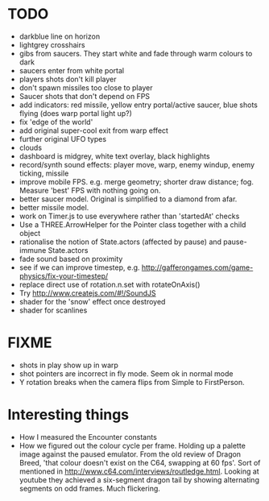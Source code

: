 # TODO

  - darkblue line on horizon
  - lightgrey crosshairs
  - gibs from saucers. They start white and fade through warm colours to dark
  - saucers enter from white portal
  - players shots don't kill player
  - don't spawn missiles too close to player
  - Saucer shots that don't depend on FPS
  - add indicators: red missile, yellow entry portal/active saucer, blue shots flying (does warp portal light up?)
  - fix 'edge of the world'
  - add original super-cool exit from warp effect
  - further original UFO types
  - clouds
  - dashboard is midgrey, white text overlay, black highlights
  - record/synth sound effects: player move, warp, enemy windup, enemy ticking, missile
  - improve mobile FPS. e.g. merge geometry; shorter draw distance; fog. Measure 'best' FPS with nothing going on.
  - better saucer model. Original is simplified to a diamond from afar.
  - better missile model.
  - work on Timer.js to use everywhere rather than 'startedAt' checks
  - Use a THREE.ArrowHelper for the Pointer class together with a child object
  - rationalise the notion of State.actors (affected by pause) and pause-immune State.actors
  - fade sound based on proximity
  - see if we can improve timestep, e.g. http://gafferongames.com/game-physics/fix-your-timestep/
  - replace direct use of rotation.n.set with rotateOnAxis()
  - Try http://www.createjs.com/#!/SoundJS
  - shader for the 'snow' effect once destroyed
  - shader for scanlines

# FIXME

  - shots in play show up in warp
  - shot pointers are incorrect in fly mode. Seem ok in normal mode
  - Y rotation breaks when the camera flips from Simple to FirstPerson.

# Interesting things

  - How I measured the Encounter constants
  - How we figured out the colour cycle per frame. Holding up a palette image against the paused emulator. From the old review of Dragon Breed, 'that colour doesn't exist on the C64, swapping at 60 fps'. Sort of mentioned in http://www.c64.com/interviews/routledge.html. Looking at youtube they achieved a six-segment dragon tail by showing alternating segments on odd frames. Much flickering.